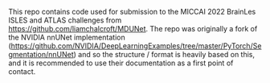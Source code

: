 This repo contains code used for submission to the MICCAI 2022 BrainLes ISLES and ATLAS challenges from https://github.com/liamchalcroft/MDUNet. The repo was originally a fork of the NVIDIA nnUNet implementation (https://github.com/NVIDIA/DeepLearningExamples/tree/master/PyTorch/Segmentation/nnUNet) and so the structure / format is heavily based on this, and it is recommended to use their documentation as a first point of contact.
